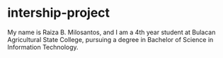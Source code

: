 # intership-project
My name is Raiza B. Milosantos, and I am a 4th year student at Bulacan Agricultural State College, pursuing a degree in Bachelor of Science in Information Technology.
